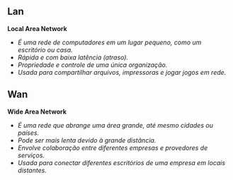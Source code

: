 ## Lan
**Local Area Network**

- *É uma rede de computadores em um lugar pequeno, como um escritório ou casa.*
- *Rápida e com baixa latência (atraso).*
- *Propriedade e controle de uma única organização.*
- *Usada para compartilhar arquivos, impressoras e jogar jogos em rede.*
## Wan
**Wide Area Network** 

- *É uma rede que abrange uma área grande, até mesmo cidades ou países.*
- *Pode ser mais lenta devido à grande distância.*
- *Envolve colaboração entre diferentes empresas e provedores de serviços.*
- *Usada para conectar diferentes escritórios de uma empresa em locais distantes.*